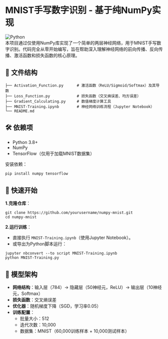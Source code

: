 # MNIST手写数字识别 - 基于纯NumPy实现

![Python](https://img.shields.io/badge/Python-3.8%2B-blue)                                                                                                                                                                     
本项目通过仅使用NumPy库实现了一个简单的两层神经网络，用于MNIST手写数字识别。代码完全从零开始编写，旨在帮助深入理解神经网络的前向传播、反向传播、激活函数和损失函数的核心原理。

## 📁 文件结构

```
├── Activation_Function.py      # 激活函数（ReLU/Sigmoid/Softmax）及其导数
├── Loss_Function.py            # 损失函数（交叉熵误差、均方误差）
├── Gradient_Calculating.py     # 数值梯度计算工具
├── MNIST-Training.ipynb        # 神经网络训练流程（Jupyter Notebook）
└── README.md
```

## 🛠️ 依赖项
- Python 3.8+
- NumPy
- TensorFlow（仅用于加载MNIST数据集）

安装依赖：
```bash
pip install numpy tensorflow
```

## 🚀 快速开始

**1.克隆仓库**：

```git
git clone https://github.com/yourusername/numpy-mnist.git
cd numpy-mnist
```

**2.运行训练**：

- 直接执行 `MNIST-Training.ipynb`（使用Jupyter Notebook）。
- 或导出为Python脚本运行：

```
jupyter nbconvert --to script MNIST-Training.ipynb
python MNIST-Training.py
```

## 🧠 模型架构

- **网络结构**：输入层（784）→ 隐藏层（50神经元，ReLU）→ 输出层（10神经元，Softmax）
- **损失函数**：交叉熵误差
- **优化器**：随机梯度下降（SGD，学习率0.05）
- **训练配置**：
  - 批量大小：512
  - 迭代次数：10,000
  - 数据集：MNIST（60,000训练样本 + 10,000测试样本）
